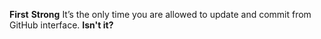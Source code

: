 **First** __Strong__
It’s the only time you are allowed to update and commit from GitHub interface. **Isn't it?**

